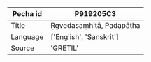 |Pecha id | P919205C3
| --- | --- 
|Title | Ṛgvedasaṃhitā, Padapāṭha 
|Language | ['English', 'Sanskrit']
|Source | 'GRETIL'